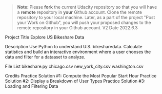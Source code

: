 >**Note**: Please **fork** the current Udacity repository so that you will have a **remote** repository in **your** Github account. Clone the remote repository to your local machine. Later, as a part of the project "Post your Work on Github", you will push your proposed changes to the remote repository in your Github account.
V2
Date
2022.6.3

Project Title
Explore US Bikeshare Data

Description
Use Python to understand U.S. bikesharedata. Calculate statistics and build an interactive environment where a user chooses the data and filter for a dataaset to analyze.

File List
bikeshare.py
chicago.csv
new_york_city.csv
washington.csv

Credits
Practice Solution #1: Compute the Most Popular Start Hour
Practice Solution #2: Display a Breakdown of User Types
Practice Solution #3: Loading and Filtering Data


